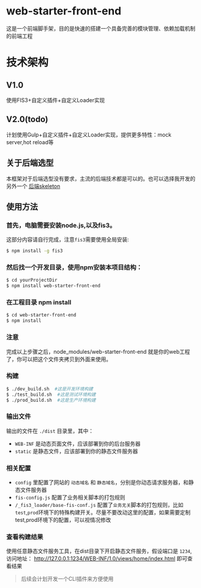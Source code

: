 # web-starter-front-end

这是一个前端脚手架，目的是快速的搭建一个具备完善的模块管理、依赖加载机制的前端工程

# 技术架构

## V1.0
使用FIS3+自定义插件+自定义Loader实现

## V2.0(todo)
计划使用Gulp+自定义插件+自定义Loader实现，提供更多特性：mock server,hot reload等


## 关于后端选型

本框架对于后端选型没有要求，主流的后端技术都是可以的。也可以选择我开发的另外一个 [后端skeleton](https://github.com/wbpmrck/web-starter)

## 使用方法

### 首先，电脑需要安装node.js,以及fis3。

这部分内容请自行完成，注意`fis3`需要使用全局安装:

```bash
$ npm install -g fis3
```

### 然后找一个开发目录，使用npm安装本项目结构：


```bash
$ cd yourProjectDir
$ npm install web-starter-front-end
```


### 在工程目录 npm install

```bash
$ cd web-starter-front-end
$ npm install 
```

### 注意
完成以上步骤之后，node_modules/web-starter-front-end 就是你的web工程了，你可以把这个文件夹拷贝到外面来使用。

### 构建

```bash
$ ./dev_build.sh  #这是开发环境构建
$ ./test_build.sh  #这是测试环境构建
$ ./prod_build.sh  #这是生产环境构建

```


### 输出文件

输出的文件在 `./dist` 目录里，其中：
 - `WEB-INF` 是动态页面文件，应该部署到你的后台服务器
 - `static` 是静态文件，应该部署到你的静态文件服务器

### 相关配置
- `config` 里配置了网站的 `动态域名` 和 `静态域名`，分别是你动态请求服务器，和静态文件服务器
- `fis-config.js` 配置了业务相关脚本的打包规则
- `/_fis3_loader/base-fis-conf.js` 配置了`业务无关`脚本的打包规则，比如`test`,`prod`环境下的特殊构建开关。尽量不要改动这里的配置，如果需要定制test,prod环境下的配置，可以视情况修改


### 查看构建结果

使用任意静态文件服务工具，在dist目录下开启静态文件服务，假设端口是 `1234`,访问地址： http://127.0.0.1:1234/WEB-INF/1.0/views/home/index.html 即可查看结果

> 后续会计划开发一个CLI插件来方便使用

